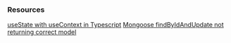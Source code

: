 ### Resources

[useState with useContext in Typescript](https://stackoverflow.com/questions/72420279/usestate-with-usecontext-in-typescript)
[Mongoose findByIdAndUpdate not returning correct model](https://stackoverflow.com/questions/30419575/mongoose-findbyidandupdate-not-returning-correct-model)

